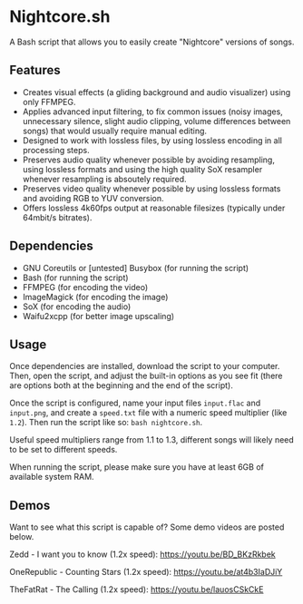 # Nightcore.sh
A Bash script that allows you to easily create "Nightcore" versions of songs.

## Features
- Creates visual effects (a gliding background and audio visualizer) using only FFMPEG.
- Applies advanced input filtering, to fix common issues (noisy images, unnecessary silence, slight audio clipping, volume differences between songs) that would usually require manual editing.
- Designed to work with lossless files, by using lossless encoding in all processing steps. 
- Preserves audio quality whenever possible by avoiding resampling, using lossless formats and using the high quality SoX resampler whenever resampling is absoutely required.
- Preserves video quality whenever possible by using lossless formats and avoiding RGB to YUV conversion.
- Offers lossless 4k60fps output at reasonable filesizes (typically under 64mbit/s bitrates).

## Dependencies
- GNU Coreutils or [untested] Busybox (for running the script)
- Bash (for running the script)
- FFMPEG (for encoding the video)
- ImageMagick (for encoding the image)
- SoX (for encoding the audio)
- Waifu2xcpp (for better image upscaling)

## Usage
Once dependencies are installed, download the script to your computer. Then, open the script, and adjust the built-in options as you see fit (there are options both at the beginning and the end of the script).

Once the script is configured, name your input files `input.flac` and `input.png`, and create a `speed.txt` file with a numeric speed multiplier (like `1.2`). Then run the script like so: `bash nightcore.sh`.

Useful speed multipliers range from 1.1 to 1.3, different songs will likely need to be set to different speeds.

When running the script, please make sure you have at least 6GB of available system RAM.

## Demos
Want to see what this script is capable of? Some demo videos are posted below.

Zedd - I want you to know (1.2x speed): https://youtu.be/BD_BKzRkbek

OneRepublic - Counting Stars (1.2x speed): https://youtu.be/at4b3IaDJiY

TheFatRat - The Calling (1.2x speed): https://youtu.be/lauosCSkCkE
